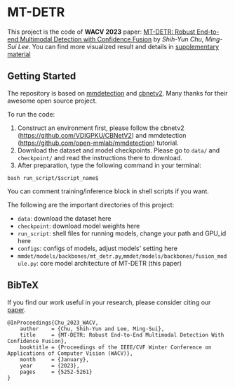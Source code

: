 # MT-DETR

This project is the code of **WACV 2023** paper: [MT-DETR: Robust End-to-end Multimodal Detection with Confidence Fusion](https://openaccess.thecvf.com/content/WACV2023/papers/Chu_MT-DETR_Robust_End-to-End_Multimodal_Detection_With_Confidence_Fusion_WACV_2023_paper.pdf) by *Shih-Yun Chu*, *Ming-Sui Lee*. You can find more visualized result and details in [supplementary material](https://openaccess.thecvf.com/content/WACV2023/supplemental/Chu_MT-DETR_Robust_End-to-End_WACV_2023_supplemental.pdf)

## Getting Started
The repository is based on [mmdetection](https://github.com/open-mmlab/mmdetection) and [cbnetv2](https://github.com/VDIGPKU/CBNetV2). Many thanks for their awesome open source project.

To run the code:

1. Construct an environment first, please follow the cbnetv2 (https://github.com/VDIGPKU/CBNetV2) and mmdetection (https://github.com/open-mmlab/mmdetection) tutorial.
2. Download the dataset and model checkpoints. Please go to `data/` and `checkpoint/` and read the instructions there to download.
3. After preparation, type the following command in your terminal:
```
bash run_script/$script_name$
```
You can comment training/inference block in shell scripts if you want.

The following are the important directories of this project:

- `data`: download the dataset here
- `checkpoint`: download model weights here
- `run_script`: shell files for running models, change your path and GPU_id here
- `configs`: configs of models, adjust models' setting here
- `mmdet/models/backbones/mt_detr.py`,`mmdet/models/backbones/fusion_module.py`: core model architecture of MT-DETR (this paper)


## BibTeX

If you find our work useful in your research, please consider citing our [paper](https://openaccess.thecvf.com/content/WACV2023/papers/Chu_MT-DETR_Robust_End-to-End_Multimodal_Detection_With_Confidence_Fusion_WACV_2023_paper.pdf).
```
@InProceedings{Chu_2023_WACV,
    author    = {Chu, Shih-Yun and Lee, Ming-Sui},
    title     = {MT-DETR: Robust End-to-End Multimodal Detection With Confidence Fusion},
    booktitle = {Proceedings of the IEEE/CVF Winter Conference on Applications of Computer Vision (WACV)},
    month     = {January},
    year      = {2023},
    pages     = {5252-5261}
}
```